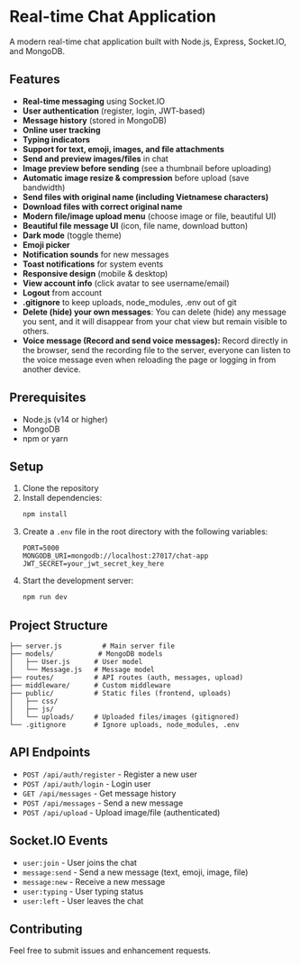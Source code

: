 # Real-time Chat Application

A modern real-time chat application built with Node.js, Express, Socket.IO, and MongoDB.

## Features

- **Real-time messaging** using Socket.IO
- **User authentication** (register, login, JWT-based)
- **Message history** (stored in MongoDB)
- **Online user tracking**
- **Typing indicators**
- **Support for text, emoji, images, and file attachments**
- **Send and preview images/files** in chat
- **Image preview before sending** (see a thumbnail before uploading)
- **Automatic image resize & compression** before upload (save bandwidth)
- **Send files with original name (including Vietnamese characters)**
- **Download files with correct original name**
- **Modern file/image upload menu** (choose image or file, beautiful UI)
- **Beautiful file message UI** (icon, file name, download button)
- **Dark mode** (toggle theme)
- **Emoji picker**
- **Notification sounds** for new messages
- **Toast notifications** for system events
- **Responsive design** (mobile & desktop)
- **View account info** (click avatar to see username/email)
- **Logout** from account
- **.gitignore** to keep uploads, node_modules, .env out of git
- **Delete (hide) your own messages**: You can delete (hide) any message you sent, and it will disappear from your chat view but remain visible to others.
- **Voice message (Record and send voice messages):** Record directly in the browser, send the recording file to the server, everyone can listen to the voice message even when reloading the page or logging in from another device.

## Prerequisites

- Node.js (v14 or higher)
- MongoDB
- npm or yarn

## Setup

1. Clone the repository
2. Install dependencies:
   ```bash
   npm install
   ```
3. Create a `.env` file in the root directory with the following variables:
   ```
   PORT=5000
   MONGODB_URI=mongodb://localhost:27017/chat-app
   JWT_SECRET=your_jwt_secret_key_here
   ```
4. Start the development server:
   ```bash
   npm run dev
   ```

## Project Structure

```
├── server.js          # Main server file
├── models/           # MongoDB models
│   ├── User.js      # User model
│   └── Message.js   # Message model
├── routes/          # API routes (auth, messages, upload)
├── middleware/      # Custom middleware
├── public/          # Static files (frontend, uploads)
│   ├── css/
│   ├── js/
│   └── uploads/     # Uploaded files/images (gitignored)
└── .gitignore       # Ignore uploads, node_modules, .env
```

## API Endpoints

- `POST /api/auth/register` - Register a new user
- `POST /api/auth/login` - Login user
- `GET /api/messages` - Get message history
- `POST /api/messages` - Send a new message
- `POST /api/upload` - Upload image/file (authenticated)

## Socket.IO Events

- `user:join` - User joins the chat
- `message:send` - Send a new message (text, emoji, image, file)
- `message:new` - Receive a new message
- `user:typing` - User typing status
- `user:left` - User leaves the chat

## Contributing

Feel free to submit issues and enhancement requests. 